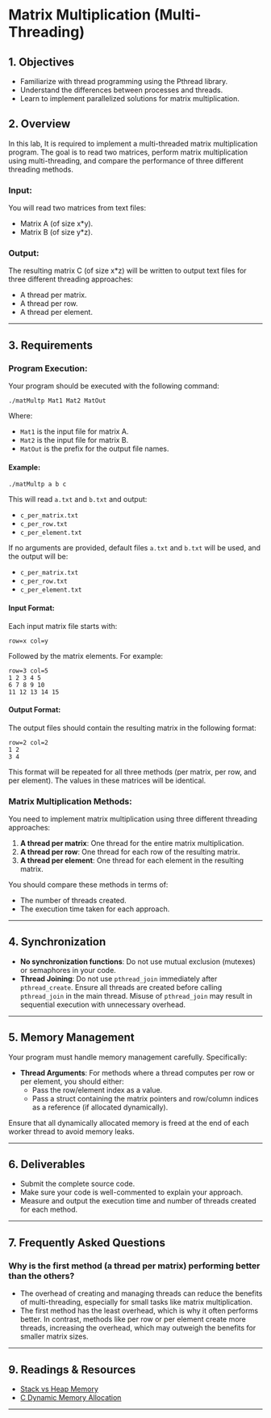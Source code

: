 # Matrix Multiplication (Multi-Threading)

## 1. Objectives

- Familiarize with thread programming using the Pthread library.
- Understand the differences between processes and threads.
- Learn to implement parallelized solutions for matrix multiplication.

## 2. Overview

In this lab, It is required to implement a multi-threaded matrix multiplication program.
The goal is to read two matrices, perform matrix multiplication using multi-threading, and compare the performance of three different threading methods.

### Input:
You will read two matrices from text files:  
- Matrix A (of size x*y).
- Matrix B (of size y*z).

### Output:
The resulting matrix C (of size x*z) will be written to output text files for three different threading approaches:
- A thread per matrix.
- A thread per row.
- A thread per element.

---

## 3. Requirements

### Program Execution:
Your program should be executed with the following command:
```
./matMultp Mat1 Mat2 MatOut
```
Where:
- `Mat1` is the input file for matrix A.
- `Mat2` is the input file for matrix B.
- `MatOut` is the prefix for the output file names.

#### Example:
```
./matMultp a b c
```
This will read `a.txt` and `b.txt` and output:
- `c_per_matrix.txt`
- `c_per_row.txt`
- `c_per_element.txt`

If no arguments are provided, default files `a.txt` and `b.txt` will be used, and the output will be:
- `c_per_matrix.txt`
- `c_per_row.txt`
- `c_per_element.txt`

#### Input Format:
Each input matrix file starts with:
```
row=x col=y
```
Followed by the matrix elements. For example:
```
row=3 col=5
1 2 3 4 5
6 7 8 9 10
11 12 13 14 15
```

#### Output Format:
The output files should contain the resulting matrix in the following format:
```
row=2 col=2
1 2
3 4
```
This format will be repeated for all three methods (per matrix, per row, and per element). The values in these matrices will be identical.

### Matrix Multiplication Methods:
You need to implement matrix multiplication using three different threading approaches:
1. **A thread per matrix**: One thread for the entire matrix multiplication.
2. **A thread per row**: One thread for each row of the resulting matrix.
3. **A thread per element**: One thread for each element in the resulting matrix.

You should compare these methods in terms of:
- The number of threads created.
- The execution time taken for each approach.

---

## 4. Synchronization

- **No synchronization functions**: Do not use mutual exclusion (mutexes) or semaphores in your code.
- **Thread Joining**: Do not use `pthread_join` immediately after `pthread_create`. Ensure all threads are created before calling `pthread_join` in the main thread. Misuse of `pthread_join` may result in sequential execution with unnecessary overhead.

---

## 5. Memory Management

Your program must handle memory management carefully. Specifically:
- **Thread Arguments**: For methods where a thread computes per row or per element, you should either:
  - Pass the row/element index as a value.
  - Pass a struct containing the matrix pointers and row/column indices as a reference (if allocated dynamically).

Ensure that all dynamically allocated memory is freed at the end of each worker thread to avoid memory leaks.

---

## 6. Deliverables

- Submit the complete source code.
- Make sure your code is well-commented to explain your approach.
- Measure and output the execution time and number of threads created for each method.

---


## 7. Frequently Asked Questions

### Why is the first method (a thread per matrix) performing better than the others?

- The overhead of creating and managing threads can reduce the benefits of multi-threading, especially for small tasks like matrix multiplication.
-  The first method has the least overhead, which is why it often performs better. In contrast, methods like per row or per element create more threads, increasing the overhead, which may outweigh the benefits for smaller matrix sizes.

---

## 9. Readings & Resources

- [Stack vs Heap Memory](#)
- [C Dynamic Memory Allocation](#)

---

